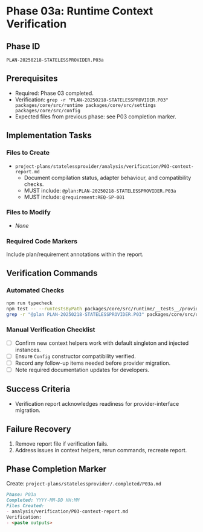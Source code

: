 # Phase 03a: Runtime Context Verification

## Phase ID

`PLAN-20250218-STATELESSPROVIDER.P03a`

## Prerequisites

- Required: Phase 03 completed.
- Verification: `grep -r "PLAN-20250218-STATELESSPROVIDER.P03" packages/core/src/runtime packages/core/src/settings packages/core/src/config`
- Expected files from previous phase: see P03 completion marker.

## Implementation Tasks

### Files to Create

- `project-plans/statelessprovider/analysis/verification/P03-context-report.md`
  - Document compilation status, adapter behaviour, and compatibility checks.
  - MUST include: `@plan:PLAN-20250218-STATELESSPROVIDER.P03a`
  - MUST include: `@requirement:REQ-SP-001`

### Files to Modify

- _None_

### Required Code Markers

Include plan/requirement annotations within the report.

## Verification Commands

### Automated Checks

```bash
npm run typecheck
npm test -- --runTestsByPath packages/core/src/runtime/__tests__/providerRuntimeContext.test.ts
grep -r "@plan PLAN-20250218-STATELESSPROVIDER.P03" packages/core/src/runtime
```

### Manual Verification Checklist

- [ ] Confirm new context helpers work with default singleton and injected instances.
- [ ] Ensure `Config` constructor compatibility verified.
- [ ] Record any follow-up items needed before provider migration.
- [ ] Note required documentation updates for developers.

## Success Criteria

- Verification report acknowledges readiness for provider-interface migration.

## Failure Recovery

1. Remove report file if verification fails.
2. Address issues in context helpers, rerun commands, recreate report.

## Phase Completion Marker

Create: `project-plans/statelessprovider/.completed/P03a.md`

```markdown
Phase: P03a
Completed: YYYY-MM-DD HH:MM
Files Created:
- analysis/verification/P03-context-report.md
Verification:
- <paste outputs>
```
